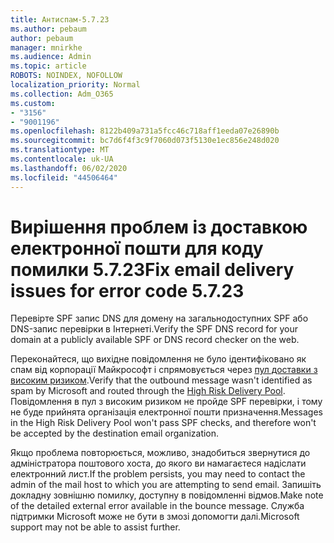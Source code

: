 ```yaml
---
title: Антиспам-5.7.23
ms.author: pebaum
author: pebaum
manager: mnirkhe
ms.audience: Admin
ms.topic: article
ROBOTS: NOINDEX, NOFOLLOW
localization_priority: Normal
ms.collection: Adm_O365
ms.custom:
- "3156"
- "9001196"
ms.openlocfilehash: 8122b409a731a5fcc46c718aff1eeda07e26890b
ms.sourcegitcommit: bc7d6f4f3c9f7060d073f5130e1ec856e248d020
ms.translationtype: MT
ms.contentlocale: uk-UA
ms.lasthandoff: 06/02/2020
ms.locfileid: "44506464"
---
```

# <a name="fix-email-delivery-issues-for-error-code-5723"></a><span data-ttu-id="39d05-102">Вирішення проблем із доставкою електронної пошти для коду помилки 5.7.23</span><span class="sxs-lookup"><span data-stu-id="39d05-102">Fix email delivery issues for error code 5.7.23</span></span>

<span data-ttu-id="39d05-103">Перевірте SPF запис DNS для домену на загальнодоступних SPF або DNS-запис перевірки в Інтернеті.</span><span class="sxs-lookup"><span data-stu-id="39d05-103">Verify the SPF DNS record for your domain at a publicly available SPF or DNS record checker on the web.</span></span>

<span data-ttu-id="39d05-104">Переконайтеся, що вихідне повідомлення не було ідентифіковано як спам від корпорації Майкрософт і спрямовується через [пул доставки з високим ризиком](https://docs.microsoft.com/microsoft-365/security/office-365-security/high-risk-delivery-pool-for-outbound-messages).</span><span class="sxs-lookup"><span data-stu-id="39d05-104">Verify that the outbound message wasn't identified as spam by Microsoft and routed through the [High Risk Delivery Pool](https://docs.microsoft.com/microsoft-365/security/office-365-security/high-risk-delivery-pool-for-outbound-messages).</span></span> <span data-ttu-id="39d05-105">Повідомлення в пул з високим ризиком не пройде SPF перевірки, і тому не буде прийнята організація електронної пошти призначення.</span><span class="sxs-lookup"><span data-stu-id="39d05-105">Messages in the High Risk Delivery Pool won't pass SPF checks, and therefore won't be accepted by the destination email organization.</span></span>

<span data-ttu-id="39d05-106">Якщо проблема повторюється, можливо, знадобиться звернутися до адміністратора поштового хоста, до якого ви намагаєтеся надіслати електронний лист.</span><span class="sxs-lookup"><span data-stu-id="39d05-106">If the problem persists, you may need to contact the admin of the mail host to which you are attempting to send email.</span></span> <span data-ttu-id="39d05-107">Запишіть докладну зовнішню помилку, доступну в повідомленні відмов.</span><span class="sxs-lookup"><span data-stu-id="39d05-107">Make note of the detailed external error available in the bounce message.</span></span> <span data-ttu-id="39d05-108">Служба підтримки Microsoft може не бути в змозі допомогти далі.</span><span class="sxs-lookup"><span data-stu-id="39d05-108">Microsoft support may not be able to assist further.</span></span>
